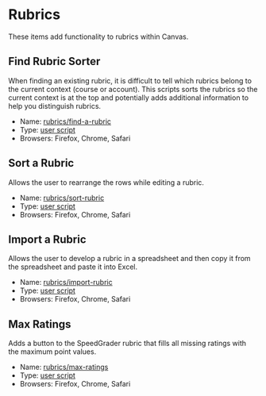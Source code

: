 # Rubrics
These items add functionality to rubrics within Canvas.

## Find Rubric Sorter
When finding an existing rubric, it is difficult to tell which rubrics belong to the current context (course or account). This scripts sorts the rubrics so the current context is at the top and potentially adds additional information to help you distinguish rubrics.

* Name: [rubrics/find-a-rubric](find-a-rubric/)
* Type: [user script](../USERSCRIPTS.md)
* Browsers: Firefox, Chrome, Safari

## Sort a Rubric
Allows the user to rearrange the rows while editing a rubric.

* Name: [rubrics/sort-rubric](sort-rubric/)
* Type: [user script](../USERSCRIPTS.md)
* Browsers: Firefox, Chrome, Safari

## Import a Rubric
Allows the user to develop a rubric in a spreadsheet and then copy it from the spreadsheet and paste it into Excel.

* Name: [rubrics/import-rubric](import-rubric/)
* Type: [user script](../USERSCRIPTS.md)
* Browsers: Firefox, Chrome, Safari

## Max Ratings
Adds a button to the SpeedGrader rubric that fills all missing ratings with the maximum point values.

* Name: [rubrics/max-ratings](max-ratings/)
* Type: [user script](../USERSCRIPTS.md)
* Browsers: Firefox, Chrome, Safari

